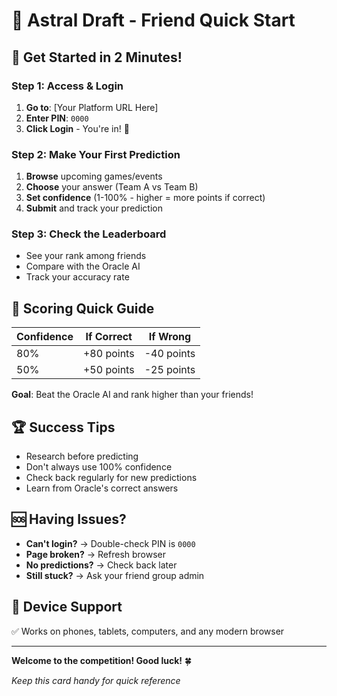 # 🎯 Astral Draft - Friend Quick Start

## 🚀 Get Started in 2 Minutes!

### Step 1: Access & Login
1. **Go to**: [Your Platform URL Here]
2. **Enter PIN**: `0000`
3. **Click Login** - You're in! 🎉

### Step 2: Make Your First Prediction
1. **Browse** upcoming games/events
2. **Choose** your answer (Team A vs Team B)
3. **Set confidence** (1-100% - higher = more points if correct)
4. **Submit** and track your prediction

### Step 3: Check the Leaderboard
- See your rank among friends
- Compare with the Oracle AI
- Track your accuracy rate

## 🎯 Scoring Quick Guide

| Confidence | If Correct | If Wrong |
|------------|------------|----------|
| 80%        | +80 points | -40 points |
| 50%        | +50 points | -25 points |

**Goal**: Beat the Oracle AI and rank higher than your friends!

## 🏆 Success Tips
- Research before predicting
- Don't always use 100% confidence
- Check back regularly for new predictions
- Learn from Oracle's correct answers

## 🆘 Having Issues?
- **Can't login?** → Double-check PIN is `0000`
- **Page broken?** → Refresh browser
- **No predictions?** → Check back later
- **Still stuck?** → Ask your friend group admin

## 📱 Device Support
✅ Works on phones, tablets, computers, and any modern browser

---

**Welcome to the competition! Good luck!** 🍀

*Keep this card handy for quick reference*
